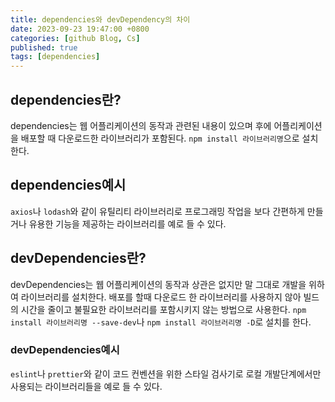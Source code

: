 ```yaml
---
title: dependencies와 devDependency의 차이
date: 2023-09-23 19:47:00 +0800
categories: [github Blog, Cs]
published: true
tags: [dependencies]
---
```


## dependencies란?

dependencies는 웹 어플리케이션의 동작과 관련된 내용이 있으며 후에 어플리케이션을 배포할 때 다운로드한 라이브러리가 포함된다.
`npm install 라이브러리명`으로 설치한다.

## dependencies예시

`axios`나 `lodash`와 같이 유틸리티 라이브러리로 프로그래밍 작업을 보다 간편하게 만들거나 유용한 기능을 제공하는 라이브러리를 예로 들 수 있다.

## devDependencies란?

devDependencies는 웹 어플리케이션의 동작과 상관은 없지만 말 그대로 개발을 위하여 라이브러리를 설치한다.
배포를 할때 다운로드 한 라이브러리를 사용하지 않아 빌드의 시간을 줄이고 불필요한 라이브러리를 포함시키지 않는 방법으로 사용한다.
`npm install 라이브러리명 --save-dev`나 `npm install 라이브러리명 -D`로 설치를 한다.

### devDependencies예시

`eslint`나 `prettier`와 같이 코드 컨벤션을 위한 스타일 검사기로 로컬 개발단계에서만 사용되는 라이브러리들을 예로 들 수 있다.
